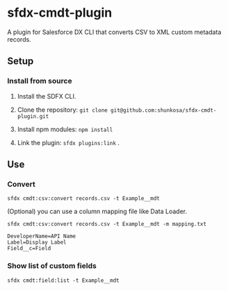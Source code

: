 # sfdx-cmdt-plugin

A plugin for Salesforce DX CLI that converts CSV to XML custom metadata records.

## Setup

### Install from source
1. Install the SDFX CLI.

2. Clone the repository: `git clone git@github.com:shunkosa/sfdx-cmdt-plugin.git`

3. Install npm modules: `npm install`

4. Link the plugin: `sfdx plugins:link` .

## Use
### Convert
`sfdx cmdt:csv:convert records.csv -t Example__mdt`

(Optional) you can use a column mapping file like Data Loader.

`sfdx cmdt:csv:convert records.csv -t Example__mdt -m mapping.txt`

```
DeveloperName=API Name
Label=Display Label
Field__c=Field
```

### Show list of custom fields
`sfdx cmdt:field:list -t Example__mdt`
